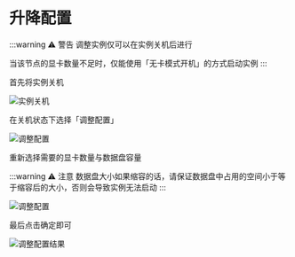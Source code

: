# 升降配置

:::warning ⚠️ 警告
调整实例仅可以在实例关机后进行

当该节点的显卡数量不足时，仅能使用「无卡模式开机」的方式启动实例
:::

首先将实例关机

![实例关机](/guide/usage/instances/resume1.webp)

在关机状态下选择「调整配置」

![调整配置](/guide/usage/instances/resume2.webp)

重新选择需要的显卡数量与数据盘容量

:::warning ⚠️ 注意
数据盘大小如果缩容的话，请保证数据盘中占用的空间小于等于缩容后的大小，否则会导致实例无法启动
:::

![调整配置](/guide/usage/instances/resume3.webp)

最后点击确定即可

![调整配置结果](/guide/usage/instances/resume4.webp)